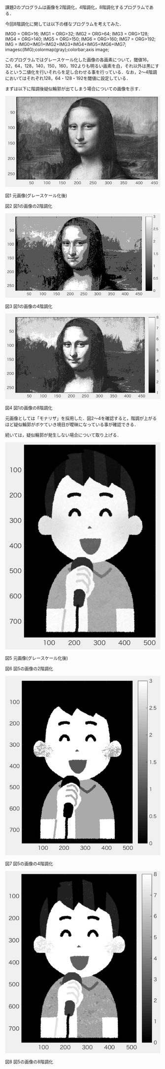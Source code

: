 課題2のプログラムは画像を2階調化，4階調化，8階調化するプログラムである．

今回8階調化に関しては以下の様なプログラムを考えてみた．

IMG0 = ORG>16;
IMG1 = ORG>32;
IMG2 = ORG>64;
IMG3 = ORG>128;
IMG4 = ORG>140;
IMG5 = ORG>150;
IMG6 = ORG>160;
IMG7 = ORG>192;
IMG = IMG0+IMG1+IMG2+IMG3+IMG4+IMG5+IMG6+IMG7;
imagesc(IMG);colormap(gray);colorbar;axis image;

このプログラムではグレースケール化した画像の各画素について，閾値16，32，64，128，140，150，160，192よりも明るい画素を白，それ以外は黒にするという二値化を行いそれらを足し合わせる事を行っている．なお，2〜4階調においてはそれぞれ128，64・128・192を閾値に設定している．

まずは以下に階調後疑似輪郭が出てしまう場合についての画像を示す．

<img src="https://github.com/tableamd/lecture_image_processing/blob/master/kadai2/疑似輪郭あり/スクリーンショット%202016-11-07%2011.46.26.png">

図1 元画像(グレースケール化後)

<imsg src="https://github.com/tableamd/lecture_image_processing/blob/master/kadai2/疑似輪郭あり/スクリーンショット%202016-11-07%2011.46.34.png">

図2 図1の画像の2階調化

<img src="https://github.com/tableamd/lecture_image_processing/blob/master/kadai2/疑似輪郭あり/スクリーンショット%202016-11-07%2011.46.43.png">

図3 図1の画像の4階調化

<img src="https://github.com/tableamd/lecture_image_processing/blob/master/kadai2/疑似輪郭あり/スクリーンショット%202016-11-07%2011.46.50.png">

図4 図1の画像の8階調化

元画像としては「モナリザ」を採用した．図2〜4を確認すると，階調が上がるほど疑似輪郭がボケていき境目が曖昧になっている事が確認できる．

続いては，疑似輪郭が発生しない場合について取り上げる．

<img src="https://github.com/tableamd/lecture_image_processing/blob/master/kadai2/疑似輪郭なし/スクリーンショット%202016-11-07%2011.47.44.png">

図5 元画像(グレースケール化後)

<imsg src="https://github.com/tableamd/lecture_image_processing/blob/master/kadai2/疑似輪郭なし/スクリーンショット%202016-11-07%2011.47.51.png">

図6 図5の画像の2階調化

<img src="https://github.com/tableamd/lecture_image_processing/blob/master/kadai2/疑似輪郭なし/スクリーンショット%202016-11-07%2011.47.56.png">

図7 図5の画像の4階調化

<img src="https://github.com/tableamd/lecture_image_processing/blob/master/kadai2/疑似輪郭なし/スクリーンショット%202016-11-07%2011.48.02.png">

図8 図5の画像の8階調化
